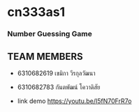 # cn333as1  
### Number Guessing Game


## TEAM MEMBERS

- 6310682619 เขมิกา วีรกุลวัฒนา
- 6310682783 กันตพัฒน์ โควาดิสัย

- link demo https://youtu.be/I5fN70FrR7o
